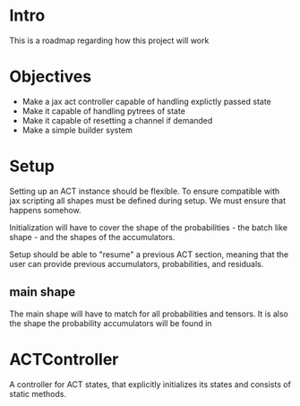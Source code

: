 # Intro

This is a roadmap regarding how this project will work

# Objectives

* Make a jax act controller capable of handling explictly passed state
* Make it capable of handling pytrees of state
* Make it capable of resetting a channel if demanded
* Make a simple builder system

# Setup

Setting up an ACT instance should be flexible. To ensure compatible with 
jax scripting all shapes must be defined during setup. We must ensure that
happens somehow. 

Initialization will have to cover the shape of the probabilities - 
the batch like shape - and the shapes of the accumulators. 

Setup should be able to "resume" a previous ACT section, meaning that
the user can provide previous accumulators, probabilities, and residuals.



## main shape

The main shape will have to match for all probabilities and tensors. It is
also the shape the probability accumulators will be found in

## 

# ACTController

A controller for ACT states, that explicitly initializes its states and consists of 
static methods. 